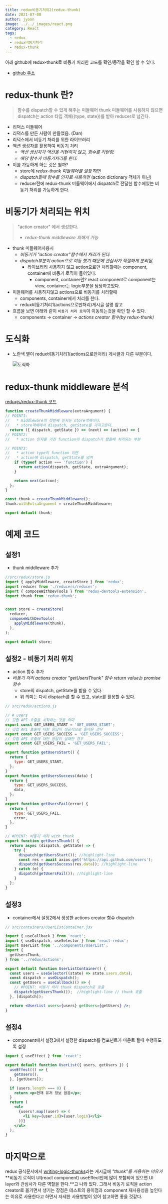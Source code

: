 ```yaml
---
title: redux비동기처리2(redux-thunk)
date: 2021-07-08
author: jyoon
image: ../../_images/react.png
category: React
tags:
  - redux
  - redux비동기처리
  - redux-thunk
---
```


아래 github에 redux-thunk로 비동기 처리한 코드를 확인/동작을 확인 할 수 있다.

* [github 주소](https://github.com/happyjy/learning-2021-redux/tree/6.2%EB%B9%84%EB%8F%99%EA%B8%B0(redux-thunk))

# redux-thunk 란?

> 함수를 dispatch할 수 있게 해주는 미들웨어
> thunk 미들웨어를 사용하지 않으면 dispatch는 action 타입 객체({type, state})를 받아 reducer로 넘긴다.

* 리덕스 미들웨어
* 리덕스를 만든 사람이 만들었음. (Dan)
* 리덕스에서 비동기 처리를 위한 라이브러리
* 액션 생성자를 활용하여 비동기 처리
    * _액션 생성자가 액션을 리턴하지 않고, 함수를 리턴함._
    * _해당 함수가 비동기처리를 한다._
* 이를 가능하게 하는 것은 뭘까?
    * store에 _redux-thunk 미들웨어를 설정_ 하면
    * _dispatch할때 함수를 인자로 사용하면_ (action dictionary 객체가 아닌)
    * reducer전에 redux-thunk 미들웨어에서 dispatch로 전달한 함수에있는 비동기 처리를 가능하게 한다.

# 비동기가 처리되는 위치

> "action creator" 에서 생성한다.
>
> * _redux-thunk middleware 의해서 가능_

* thunk 미들웨어사용시
    * _비동기가 "action creator"함수에서 처리가 된다._
    * _dispatch부분이 action으로 이동 했기 때문에 관심사가 적절하게 분리됨._
        * 라이브러리 사용하지 않고 action으로만 처리할때는 component, container에 비동기 로직이 들어있다.
            * component, container란? react component로 component는 view, container는 logic부분을 담당하고있다.
* 미들웨어를 사용하지않고 actions으로 비동기를 처리할때
    * components, container에서 처리를 한다.
    * redux비동기처리1(actions으로만처리)게시글 설명 참고
* 흐름을 보면 아래와 같이 `비동기 처리 로직`이 이동되는것을 확인 할 수 있다.
    * components → container → _actions creator 함수(by redux-thunk)_

# 도식화

* 노란색 별이 redux비동기처리1(actions으로만처리) 게시글과 다른 부분이다.

  ![도식화](./img/redux-thunk.png)

# redux-thunk middleware 분석

[reduxjs/redux-thunk 코드](https://github.com/reduxjs/redux-thunk/blob/master/src/index.js)

```jsx
function createThunkMiddleware(extraArgument) {
// POINT1:
//   * middleware의 첫번째 인자는 store객체이다.
//   * store객체에서 dispatch, getState를 가지고온다.
  return ({ dispatch, getState }) => (next) => (action) => {
// POINT2:
//   * action 인자를 가진 function이 dispatch가 됐을때 처리되는 부분

// POINT3:
//   * action type이 function 이면
//   * action에 dispatch, getState를 넘겨
    if (typeof action === 'function') {
      return action(dispatch, getState, extraArgument);
    }

    return next(action);
  };
}

const thunk = createThunkMiddleware();
thunk.withExtraArgument = createThunkMiddleware;

export default thunk;
```

# 예제 코드

## 설정1

* thunk middleware 추가

```js
//src/redux/store.js
import { applyMiddleware, createStore } from 'redux';
import reducer from './reducers/reducer';
import { composeWithDevTools } from 'redux-devtools-extension';
import thunk from 'redux-thunk';


const store = createStore(
  reducer,
  composeWithDevTools(
    applyMiddleware(thunk),
  ),
);

export default store;
```

## 설정2 - 비동기 처리 위치

* action 함수 추가
* _비동기 처리 actions creator "getUsersThunk" 함수 return value는 promise 함수_
    * store의 dispatch, getState를 받을 수 있다.
    * 위 의미는 다시 disptach를 할 수 있고, state를 활용할 수 있다.

```js
// src/redux/actions.js

// # users
// 깃헙 API 호출을 시작하는 것을 의미
export const GET_USERS_START = 'GET_USERS_START';
// 깃헙 API 호출에 대한 응답이 성공적으로 돌아온 경우
export const GET_USERS_SUCCESS = 'GET_USERS_SUCCESS';
// 깃헙 API 호출에 대한 응답이 실패한 경우
export const GET_USERS_FAIL = 'GET_USERS_FAIL';

export function getUsersStart() {
  return {
    type: GET_USERS_START,
  };
}
export function getUsersSuccess(data) {
  return {
    type: GET_USERS_SUCCESS,
    data,
  };
}
export function getUsersFail(error) {
  return {
    type: GET_USERS_FAIL,
    error,
  };
}

// #POINT: 비동기 처리 with thunk
export function getUsersThunk() {
  return async (dispatch, getState) => {
    try {
      dispatch(getUsersStart()); //highlight-line
      const res = await axios.get('https://api.github.com/users');
      dispatch(getUsersSuccess(res.data)); //highlight-line
    } catch (e) {
      dispatch(getUsersFail()); //highlight-line
    }
  };
}
```

## 설정3

* container에서 설정2에서 생성한 actions creator 함수 dispatch

```jsx
// src/containers/UserListContainer.jsx

import { useCallback } from 'react';
import { useDispatch, useSelector } from 'react-redux';
import UserList from '../components/UserList';
import {
  getUsersThunk,
} from '../redux/actions';

export default function UserListContainer() {
  const users = useSelector((state) => state.users.data);
  const dispatch = useDispatch();
  const getUsers = useCallback(() => {
    // #POINT: 비동기 처리 thunk dispatch로 호출
    dispatch(getUsersThunk());  //highlight-line // thunk 호출
  }, [dispatch]);

  return <UserList users={users} getUsers={getUsers} />;
}
```

## 설정4

* component에서 설정3에서 설정한 dispatch를 컴포넌트가 마운트 될때 수행하도록 설정

```jsx
import { useEffect } from 'react';

export default function UserList({ users, getUsers }) {
  useEffect(() => {
    getUsers();
  }, [getUsers]);

  if (users.length === 0) {
    return <p>현재 유저 정보 없음</p>;
  }
  return (
    <ul>
      {users?.map((user) => (
        <li key={user.id}>{user.login}</li>
      ))}
    </ul>
  );
}
```

# 마지막으로

redux 공식문서에서 [writing-logic-thunks](https://redux.js.org/usage/writing-logic-thunks)라는 게시글에 _"thunk"를 사용하는 이유가_ **비동기 로직이 UI(react component) useEffect안에 많이 포함되어 있으면 UI layer와 관심사가 다른 역할을 한다.**고 나와 있다. 그래서 비동기 로직을 action creator로 옮기면서 생기는 장점은 테스트의 용이점과 component 재사용성을 높인다는 이유로 사용한다고 하면서 자세한 사용방법이 있어 참고하면 좋을 것같다.
